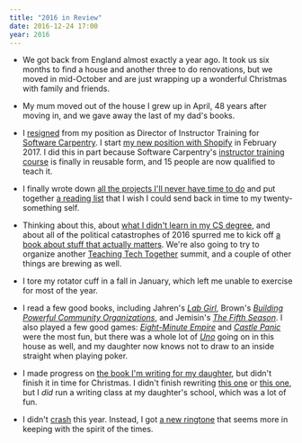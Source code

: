 ```yaml
---
title: "2016 in Review"
date: 2016-12-24 17:00
year: 2016
---
```

<ul>
  <li>
    <p>
      We got back from England almost exactly a year ago.
      It took us six months to find a house and another three to do renovations,
      but we moved in mid-October
      and are just wrapping up a wonderful Christmas with family and friends.
    </p>
  </li>
  <li>
    <p>
      My mum moved out of the house I grew up in April,
      48 years after moving in,
      and we gave away the last of my dad's books.
    </p>
  </li>
  <li>
    <p>
      I <a href="{{site.github.url}}/2016/12/14/next-steps.html">resigned</a>
      from my position as Director of Instructor Training for <a href="https://software-carpentry.org">Software Carpentry</a>.
      I start <a href="https://www.shopify.ca/education">my new position with Shopify</a> in February 2017.
      I did this in part because
      Software Carpentry's <a href="http://swcarpentry.github.io/instructor-training/">instructor training course</a>
      is finally in reusable form,
      and 15 people are now qualified to teach it.
    </p>
  </li>
  <li>
    <p>
      I finally wrote down <a href="{{site.github.url}}/2016/10/19/given-infinite-minions.html">all the projects I'll never have time to do</a>
      and put together <a href="{{site.github.url}}/2016/09/21/reading-list.html">a reading list</a>
      that I wish I could send back in time to my twenty-something self.
    </p>
  </li>
  <li>
    <p>
      Thinking about this,
      about <a href="{{site.github.url}}/2016/08/26/what-i-didnt-learn.html">what I didn't learn in my CS degree</a>,
      and about all of the political catastrophes of 2016
      spurred me to kick off <a href="{{site.github.url}}/2016/11/13/stuff-that-actually-matters.html">a book about stuff that actually matters</a>.
      We're also going to try to organize another <a href="http://t3summit.org/">Teaching Tech Together</a> summit,
      and a couple of other things are brewing as well.
    </p>
  </li>
  <li>
    <p>
      I tore my rotator cuff in a fall in January,
      which left me unable to exercise for most of the year.
    </p>
  </li>
  <li>
    <p>
      I read a few good books,
      including Jahren's <a href="https://www.amazon.com/Lab-Girl-Hope-Jahren/dp/1101874937/"><em>Lab Girl</em></a>,
      Brown's <a href="https://www.amazon.com/Building-Powerful-Community-Organizations-Personal/dp/0977151808/"><em>Building Powerful Community Organizations</em></a>,
      and Jemisin's <a href="https://www.amazon.com/Fifth-Season-Broken-Earth/dp/0316229296/"><em>The Fifth Season</em></a>.
      I also played a few good games:
      <a href="https://www.amazon.com/Red-Raven-Games-RED001-Eight-Minute/dp/B00CQ6P84E/"><em>Eight-Minute Empire</em></a>
      and <a href="https://www.amazon.com/Fireside-Games-FSD1001-Castle-Panic/dp/B002IUFSPM/"><em>Castle Panic</em></a>
      were the most fun,
      but there was a whole lot of <a href="https://www.amazon.com/Mattel-42003-Uno-Card-Game/dp/B00004TZY8/"><em>Uno</em></a>
      going on in this house as well,
      and my daughter now knows not to draw to an inside straight when playing poker.
    </p>
  </li>
  <li>
    <p>
      I made progress on <a href="http://sensibleadventures.com/cloudherd-tigers-boy/">the book I'm writing for my daughter</a>,
      but didn't finish it in time for Christmas.
      I didn't finish rewriting <a href="http://sensibleadventures.com/beneath-coriandel/">this one</a>
      or <a href="http://sensibleadventures.com/madica/">this one</a>,
      but I <em>did</em> run a writing class at my daughter's school,
      which was a lot of fun.
    </p>
  </li>
  <li>
    <p>
      I didn't <a href="{{site.github.url}}/2015/11/09/daddy-why-dont-you-ever-laugh.html">crash</a> this year.
      Instead,
      I got <a href="{{site.github.url}}/cthulhu.mp3">a new ringtone</a> that seems more in keeping with the spirit of the times.
    </p>
  </li>
</ul>
